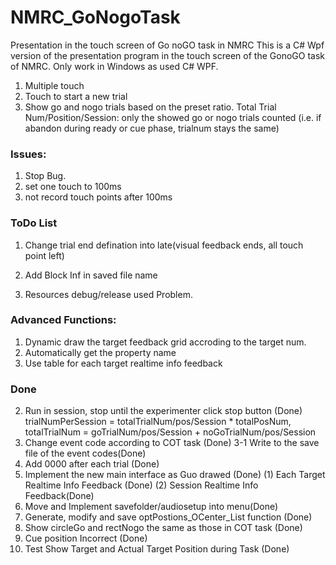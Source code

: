 # NMRC_GoNogoTask
Presentation in the touch screen of Go noGO task in NMRC
This is a C# Wpf version of the presentation program in the touch screen of the GonoGO task of NMRC. Only work in Windows as used C# WPF.

1. Multiple touch
2. Touch to start a new trial
3. Show go and nogo trials based on the preset ratio. 
	Total Trial Num/Position/Session: only the showed go or nogo trials counted 
		(i.e. if abandon during ready or cue phase, trialnum stays the same)



### Issues:
1. Stop Bug.
2. set one touch to 100ms
3. not record touch points after 100ms


### ToDo List
1. Change trial end defination into late(visual feedback ends, all touch point left)

7. Add Block Inf in saved file name

10. Resources debug/release used Problem.



### Advanced Functions:
1. Dynamic draw the target feedback grid accroding to the target num.
2. Automatically get the property name
3. Use table for each target realtime info feedback


### Done
2. Run in session, stop until the experimenter click stop button (Done)
	trialNumPerSession = totalTrialNum/pos/Session * totalPosNum, 
	totalTrialNum = goTrialNum/pos/Session + noGoTrialNum/pos/Session
3. Change event code according to COT task (Done)
	3-1 Write to the save file of the event codes(Done)
4. Add 0000 after each trial (Done)
5. Implement the new main interface as Guo drawed (Done)
	(1) Each Target Realtime Info Feedback (Done)
	(2) Session Realtime Info Feedback(Done)
6. Move and Implement savefolder/audiosetup into menu(Done)
8. Generate, modify and save optPostions_OCenter_List function (Done)
9. Show circleGo and rectNogo the same as those in COT task (Done)
11. Cue position Incorrect (Done)
12. Test Show Target and Actual Target Position during Task (Done)

